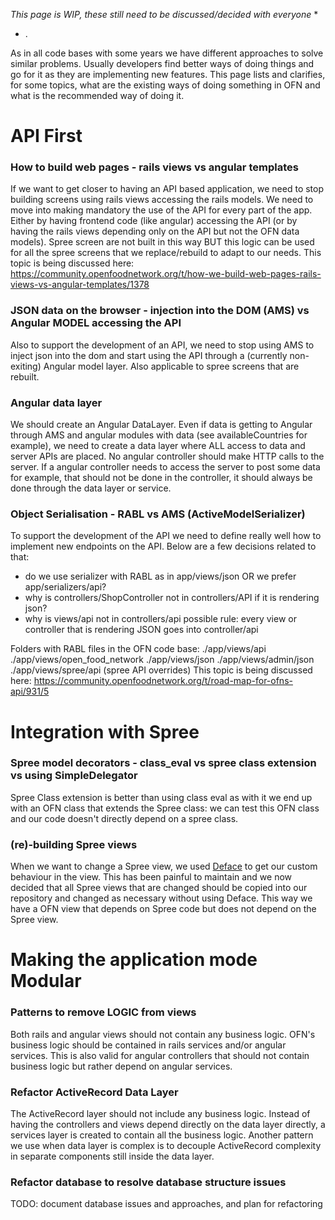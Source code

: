 *This page is WIP, these still need to be discussed/decided with everyone*
*
* .



As in all code bases with some years we have different approaches to solve similar problems. Usually developers find better ways of doing things and go for it as they are implementing new features. This page lists and clarifies, for some topics, what are the existing ways of doing something in OFN and what is the recommended way of doing it.

# API First
### How to build web pages - rails views vs angular templates
If we want to get closer to having an API based application, we need to stop building screens using rails views accessing the rails models. We need to move into making mandatory the use of the API for every part of the app. Either by having frontend code (like angular) accessing the API (or by having the rails views depending only on the API but not the OFN data models).
Spree screen are not built in this way BUT this logic can be used for all the spree screens that we replace/rebuild to adapt to our needs.
This topic is being discussed here: https://community.openfoodnetwork.org/t/how-we-build-web-pages-rails-views-vs-angular-templates/1378

### JSON data on the browser - injection into the DOM (AMS) vs Angular MODEL accessing the API
Also to support the development of an API, we need to stop using AMS to inject json into the dom and start using the API through a (currently non-exiting) Angular model layer. Also applicable to spree screens that are rebuilt.

### Angular data layer
We should create an Angular DataLayer. Even if data is getting to Angular through AMS and angular modules with data (see availableCountries for example), we need to create a data layer where ALL access to data and server APIs are placed. No angular controller should make HTTP calls to the server. If a angular controller needs to access the server to post some data for example, that should not be done in the controller, it should always be done through the data layer or service.

### Object Serialisation - RABL vs AMS (ActiveModelSerializer)
To support the development of the API we need to define really well how to implement new endpoints on the API. Below are a few decisions related to that:

- do we use serializer with RABL as in app/views/json OR we prefer app/serializers/api?
- why is controllers/ShopController not in controllers/API if it is rendering json?
- why is views/api not in controllers/api
    possible rule: every view or controller that is rendering JSON goes into controller/api

Folders with RABL files in the OFN code base:
./app/views/api
./app/views/open_food_network
./app/views/json
./app/views/admin/json
./app/views/spree/api (spree API overrides)
This topic is being discussed here: https://community.openfoodnetwork.org/t/road-map-for-ofns-api/931/5

# Integration with Spree
### Spree model decorators - class_eval vs spree class extension vs using SimpleDelegator
Spree Class extension is better than using class eval as with it we end up with an OFN class that extends the Spree class: we can test this OFN class and our code doesn't directly depend on a spree class.

### (re)-building Spree views
When we want to change a Spree view, we used [Deface](https://github.com/spree/deface) to get our custom behaviour in the view. This has been painful to maintain and we now decided that all Spree views that are changed should be copied into our repository and changed as necessary without using Deface. This way we have a OFN view that depends on Spree code but does not depend on the Spree view.

# Making the application mode Modular
### Patterns to remove LOGIC from views
Both rails and angular views should not contain any business logic. OFN's business logic should be contained in rails services and/or angular services. This is also valid for angular controllers that should not contain business logic but rather depend on angular services.

### Refactor ActiveRecord Data Layer
The ActiveRecord layer should not include any business logic. Instead of having the controllers and views depend directly on the data layer directly, a services layer is created to contain all the business logic.
Another pattern we use when data layer is complex is to decouple ActiveRecord complexity in separate components still inside the data layer.

### Refactor database to resolve database structure issues
TODO: document database issues and approaches, and plan for refactoring
